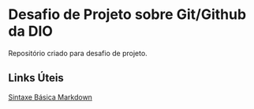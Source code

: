 # Desafio de Projeto sobre Git/Github da DIO
Repositório criado para desafio de projeto.

## Links Úteis
[Sintaxe Básica Markdown](https://www.markdownguide.org/basic-syntax/)
